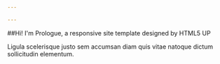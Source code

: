 ```yaml
---

---
```


##Hi! I'm Prologue, a responsive site template designed by HTML5 UP

Ligula scelerisque justo sem accumsan diam quis vitae natoque dictum sollicitudin elementum.
